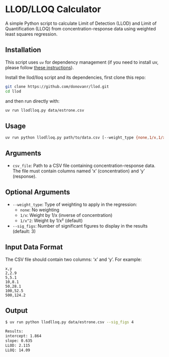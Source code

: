 # LLOD/LLOQ Calculator

A simple Python script to calculate Limit of Detection (LLOD) and Limit of Quantification (LLOQ) from concentration-response data using weighted least squares regression.

## Installation

This script uses `uv` for dependency management (if you need to install uv, please follow [these instructions](https://docs.astral.sh/uv/getting-started/installation/)).

Install the llod/lloq script and its dependencies, first clone this repo:

```bash
git clone https://github.com/donovanr/llod.git
cd llod
```

and then run directly with:

```bash
uv run llodlloq.py data/estrone.csv
```

## Usage

```bash
uv run python llodlloq.py path/to/data.csv [--weight_type {none,1/x,1/x^2}] [--sig_figs SIG_FIGS]
```

## Arguments

- `csv_file`: Path to a CSV file containing concentration-response data. The file must contain columns named ‘x’ (concentration) and ‘y’ (response).

## Optional Arguments


- `--weight_type`: Type of weighting to apply in the regression:
  - `none`: No weighting
  - `1/x`: Weight by 1/x (inverse of concentration)
  - `1/x^2`: Weight by 1/x² (default)
- `--sig_figs`: Number of significant figures to display in the results (default: 3)

## Input Data Format

The CSV file should contain two columns: ‘x’ and ‘y’. For example:

```
x,y
2,2.9
5,5.1
10,8.1
50,28.1
100,52.5
500,124.2
```

## Output

```bash
$ uv run python llodlloq.py data/estrone.csv --sig_figs 4

Results:
intercept: 1.864
slope: 0.635
LLOD: 2.115
LLOQ: 14.09
```
